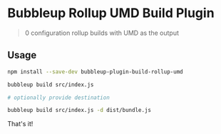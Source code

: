 # Bubbleup Rollup UMD Build Plugin

> 0 configuration rollup builds with UMD as the output

## Usage

```sh
npm install --save-dev bubbleup-plugin-build-rollup-umd

bubbleup build src/index.js 

# optionally provide destination

bubbleup build src/index.js -d dist/bundle.js
```

That's it!
